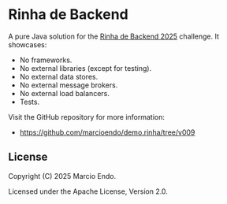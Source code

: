 # Rinha de Backend

A pure Java solution for the [Rinha de Backend 2025](https://github.com/zanfranceschi/rinha-de-backend-2025) challenge.
It showcases:

- No frameworks.
- No external libraries (except for testing).
- No external data stores.
- No external message brokers.
- No external load balancers.
- Tests.

Visit the GitHub repository for more information:

- https://github.com/marcioendo/demo.rinha/tree/v009

## License

Copyright (C) 2025 Marcio Endo.

Licensed under the Apache License, Version 2.0.
